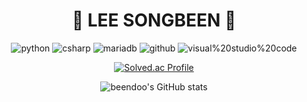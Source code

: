 <!--
**beendoo/beendoo** is a ✨ _special_ ✨ repository because its `README.md` (this file) appears on your GitHub profile.

Here are some ideas to get you started:

- 🔭 I’m currently working on ...
- 🌱 I’m currently learning ...
- 👯 I’m looking to collaborate on ...
- 🤔 I’m looking for help with ...
- 💬 Ask me about ...
- 📫 How to reach me: ...
- 😄 Pronouns: ...
- ⚡ Fun fact: ...
-->

<div align="center">
  
  # 👾 LEE SONGBEEN 👾

  ![python](https://img.shields.io/badge/python-3776AB.svg?&style=for-the-badge&logo=python&logoColor=white) ![csharp](https://img.shields.io/badge/csharp-512BD4.svg?&style=for-the-badge&logo=csharp&logoColor=white) ![mariadb](https://img.shields.io/badge/mariadb-003545.svg?&style=for-the-badge&logo=mariadb&logoColor=white)
  ![github](https://img.shields.io/badge/github-81717.svg?&style=for-the-badge&logo=github&logoColor=white) ![visual%20studio%20code](https://img.shields.io/badge/visualstudiocode-007ACC.svg?&style=for-the-badge&logo=visualstudiocode&logoColor=white)

  [![Solved.ac Profile](http://mazassumnida.wtf/api/v2/generate_badge?boj=songbeen96)](https://solved.ac/songbeen96/)

  ![beendoo's GitHub stats](https://github-readme-stats.vercel.app/api?username=beendoo&show_icons=true&theme=radical)
  
</div>

